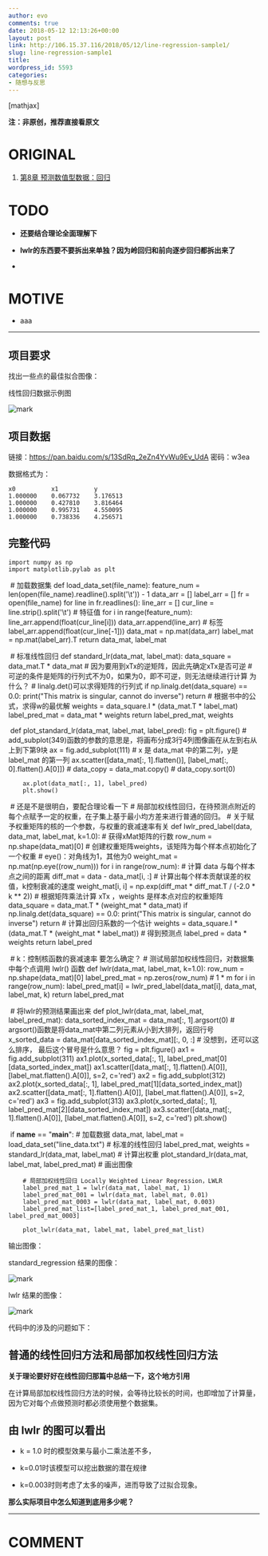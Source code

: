 ```yaml
---
author: evo
comments: true
date: 2018-05-12 12:13:26+00:00
layout: post
link: http://106.15.37.116/2018/05/12/line-regression-sample1/
slug: line-regression-sample1
title:
wordpress_id: 5593
categories:
- 随想与反思
---
```


<!-- more -->

[mathjax]

**注：非原创，推荐直接看原文**


# ORIGINAL






  1. [第8章 预测数值型数据：回归](http://ml.apachecn.org/mlia/regress/)




# TODO






  * **还要结合理论全面理解下**

  * **lwlr的东西要不要拆出来单独？因为岭回归和前向逐步回归都拆出来了**

  *



# MOTIVE






  * aaa





* * *





## 项目要求


找出一些点的最佳拟合图像：

线性回归数据示例图

![mark](http://pacdb2bfr.bkt.clouddn.com/blog/image/180803/f9AeKd7EFf.png?imageslim)

## 项目数据


链接：https://pan.baidu.com/s/13SdRq_2eZn4YvWu9Ev_UdA 密码：w3ea


数据格式为：


    x0          x1          y
    1.000000    0.067732    3.176513
    1.000000    0.427810    3.816464
    1.000000    0.995731    4.550095
    1.000000    0.738336    4.256571




## 完整代码




    import numpy as np
    import matplotlib.pylab as plt


​
    # 加载数据集
    def load_data_set(file_name):
        feature_num = len(open(file_name).readline().split('\t')) - 1
        data_arr = []
        label_arr = []
        fr = open(file_name)
        for line in fr.readlines():
            line_arr = []
            cur_line = line.strip().split('\t')
            # 特征值
            for i in range(feature_num):
                line_arr.append(float(cur_line[i]))
            data_arr.append(line_arr)
            # 标签
            label_arr.append(float(cur_line[-1]))
        data_mat = np.mat(data_arr)
        label_mat = np.mat(label_arr).T
        return data_mat, label_mat


​
    # 标准线性回归
    def standard_lr(data_mat, label_mat):
        data_square = data_mat.T * data_mat
        # 因为要用到xTx的逆矩阵，因此先确定xTx是否可逆
        # 可逆的条件是矩阵的行列式不为0，如果为0，即不可逆，则无法继续进行计算 为什么？
        # linalg.det()可以求得矩阵的行列式
        if np.linalg.det(data_square) == 0.0:
            print("This matrix is singular, cannot do inverse")
            return
        # 根据书中的公式，求得w的最优解
        weights = data_square.I * (data_mat.T * label_mat)
        label_pred_mat = data_mat * weights
        return label_pred_mat, weights


​
    def plot_standard_lr(data_mat, label_mat, label_pred):
        fig = plt.figure()
        # add_subplot(349)函数的参数的意思是，将画布分成3行4列图像画在从左到右从上到下第9块
        ax = fig.add_subplot(111)
        # x 是 data_mat 中的第二列，y是 label_mat 的第一列
        ax.scatter([data_mat[:, 1].flatten()], [label_mat[:, 0].flatten().A[0]])
        # data_copy = data_mat.copy()
        # data_copy.sort(0)

        ax.plot(data_mat[:, 1], label_pred)
        plt.show()


​
    # 还是不是很明白，要配合理论看一下
    # 局部加权线性回归，在待预测点附近的每个点赋予一定的权重，在子集上基于最小均方差来进行普通的回归。
    # 关于赋予权重矩阵的核的一个参数，与权重的衰减速率有关
    def lwlr_pred_label(data, data_mat, label_mat, k=1.0):
        # 获得xMat矩阵的行数
        row_num = np.shape(data_mat)[0]
        # 创建权重矩阵weights，该矩阵为每个样本点初始化了一个权重
        # eye()：对角线为1，其他为0
        weight_mat = np.mat(np.eye((row_num)))
        for i in range(row_num):
            # 计算 data 与每个样本点之间的距离
            diff_mat = data - data_mat[i, :]
            # 计算出每个样本贡献误差的权值，k控制衰减的速度
            weight_mat[i, i] = np.exp(diff_mat * diff_mat.T / (-2.0 * k ** 2))
        # 根据矩阵乘法计算 xTx ，weights 是样本点对应的权重矩阵
        data_square = data_mat.T * (weight_mat * data_mat)
        if np.linalg.det(data_square) == 0.0:
            print("This matrix is singular, cannot do inverse")
            return
        # 计算出回归系数的一个估计
        weights = data_square.I * (data_mat.T * (weight_mat * label_mat))
        # 得到预测点
        label_pred = data * weights
        return label_pred


​
    # k：控制核函数的衰减速率 要怎么确定？
    # 测试局部加权线性回归，对数据集中每个点调用 lwlr() 函数
    def lwlr(data_mat, label_mat, k=1.0):
        row_num = np.shape(data_mat)[0]
        label_pred_mat = np.zeros(row_num)  # 1 * m
        for i in range(row_num):
            label_pred_mat[i] = lwlr_pred_label(data_mat[i], data_mat, label_mat, k)
        return label_pred_mat


​
    # 将lwlr的预测结果画出来
    def plot_lwlr(data_mat, label_mat, label_pred_mat):
        data_sorted_index_mat = data_mat[:, 1].argsort(0)  # argsort()函数是将data_mat中第二列元素从小到大排列，返回行号
        x_sorted_data = data_mat[data_sorted_index_mat][:, 0, :]  # 没想到，还可以这么排序， 最后这个冒号是什么意思？
        fig = plt.figure()
        ax1 = fig.add_subplot(311)
        ax1.plot(x_sorted_data[:, 1], label_pred_mat[0][data_sorted_index_mat])
        ax1.scatter([data_mat[:, 1].flatten().A[0]], [label_mat.flatten().A[0]], s=2, c='red')
        ax2 = fig.add_subplot(312)
        ax2.plot(x_sorted_data[:, 1], label_pred_mat[1][data_sorted_index_mat])
        ax2.scatter([data_mat[:, 1].flatten().A[0]], [label_mat.flatten().A[0]], s=2, c='red')
        ax3 = fig.add_subplot(313)
        ax3.plot(x_sorted_data[:, 1], label_pred_mat[2][data_sorted_index_mat])
        ax3.scatter([data_mat[:, 1].flatten().A[0]], [label_mat.flatten().A[0]], s=2, c='red')
        plt.show()


​
    if __name__ == "__main__":
        # 加载数据
        data_mat, label_mat = load_data_set("line_data.txt")
        # 标准的线性回归
        label_pred_mat, weights = standard_lr(data_mat, label_mat)  # 计算出权重
        plot_standard_lr(data_mat, label_mat, label_pred_mat)  # 画出图像

        # 局部加权线性回归 Locally Weighted Linear Regression，LWLR
        label_pred_mat_1 = lwlr(data_mat, label_mat, 1)
        label_pred_mat_001 = lwlr(data_mat, label_mat, 0.01)
        label_pred_mat_0003 = lwlr(data_mat, label_mat, 0.003)
        label_pred_mat_list=[label_pred_mat_1, label_pred_mat_001, label_pred_mat_0003]

        plot_lwlr(data_mat, label_mat, label_pred_mat_list)


输出图像：

standard_regression 结果的图像：


![mark](http://pacdb2bfr.bkt.clouddn.com/blog/image/180727/4Cc7L0LkiE.png?imageslim)

lwlr 结果的图像：


![mark](http://pacdb2bfr.bkt.clouddn.com/blog/image/180727/AkEAJ11Djh.png?imageslim)

代码中的涉及的问题如下：


## 普通的线性回归方法和局部加权线性回归方法


**关于理论要好好在线性回归那篇中总结一下，这个地方引用**

在计算局部加权线性回归方法的时候，会等待比较长的时间，也即增加了计算量，因为它对每个点做预测时都必须使用整个数据集。


## 由 lwlr 的图可以看出






  * k = 1.0 时的模型效果与最小二乘法差不多，

  * k=0.01时该模型可以挖出数据的潜在规律

  * k=0.003时则考虑了太多的噪声，进而导致了过拟合现象。


**那么实际项目中怎么知道到底用多少呢？**





















* * *





# COMMENT
